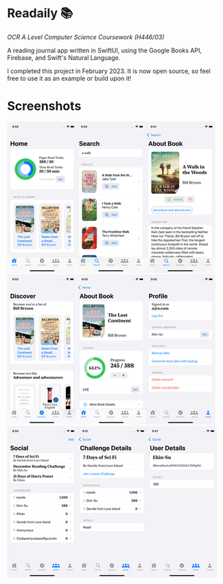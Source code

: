 # Readaily 📚
*OCR A Level Computer Science Coursework (H446/03)*


A reading journal app written in SwiftUI, using the Google Books API, Firebase, and Swift's Natural Language.


I completed this project in February 2023. 
It is now open source, so feel free to use it as an example or build upon it!

# Screenshots

![1](https://github.com/SpicyChair/ReadingAppSwift/blob/main/Screenshots/1.png)
![2](https://github.com/SpicyChair/ReadingAppSwift/blob/main/Screenshots/2.png)
![3](https://github.com/SpicyChair/ReadingAppSwift/blob/main/Screenshots/3.png)

